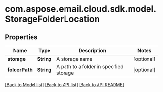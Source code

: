 
# com.aspose.email.cloud.sdk.model.StorageFolderLocation
## Properties
Name | Type | Description | Notes
------------ | ------------- | ------------- | -------------
**storage** | **String** | A storage name              |  [optional]
**folderPath** | **String** | A path to a folder in specified storage              |  [optional]




[[Back to Model list]](README.md#documentation-for-models) [[Back to API list]](README.md#documentation-for-api-endpoints) [[Back to API README]](README.md)

